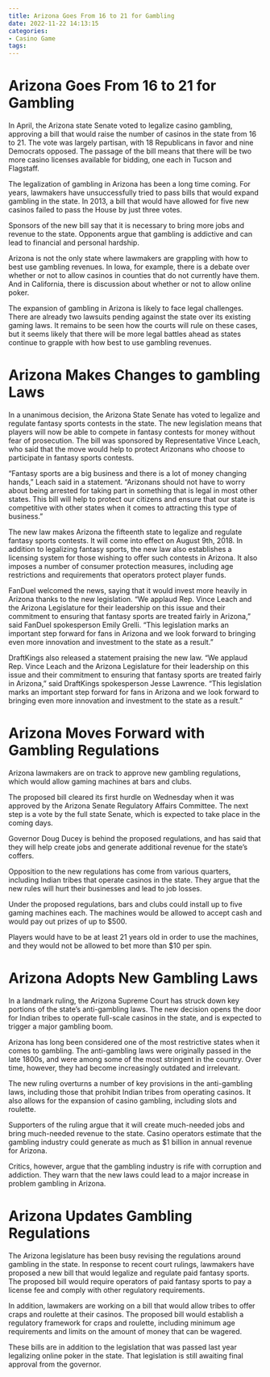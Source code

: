 ```yaml
---
title: Arizona Goes From 16 to 21 for Gambling
date: 2022-11-22 14:13:15
categories:
- Casino Game
tags:
---
```



#  Arizona Goes From 16 to 21 for Gambling

In April, the Arizona state Senate voted to legalize casino gambling, approving a bill that would raise the number of casinos in the state from 16 to 21. The vote was largely partisan, with 18 Republicans in favor and nine Democrats opposed. The passage of the bill means that there will be two more casino licenses available for bidding, one each in Tucson and Flagstaff.

The legalization of gambling in Arizona has been a long time coming. For years, lawmakers have unsuccessfully tried to pass bills that would expand gambling in the state. In 2013, a bill that would have allowed for five new casinos failed to pass the House by just three votes.

Sponsors of the new bill say that it is necessary to bring more jobs and revenue to the state. Opponents argue that gambling is addictive and can lead to financial and personal hardship.

Arizona is not the only state where lawmakers are grappling with how to best use gambling revenues. In Iowa, for example, there is a debate over whether or not to allow casinos in counties that do not currently have them. And in California, there is discussion about whether or not to allow online poker.

The expansion of gambling in Arizona is likely to face legal challenges. There are already two lawsuits pending against the state over its existing gaming laws. It remains to be seen how the courts will rule on these cases, but it seems likely that there will be more legal battles ahead as states continue to grapple with how best to use gambling revenues.

#  Arizona Makes Changes to gambling Laws

In a unanimous decision, the Arizona State Senate has voted to legalize and regulate fantasy sports contests in the state. The new legislation means that players will now be able to compete in fantasy contests for money without fear of prosecution. The bill was sponsored by Representative Vince Leach, who said that the move would help to protect Arizonans who choose to participate in fantasy sports contests.

“Fantasy sports are a big business and there is a lot of money changing hands,” Leach said in a statement. “Arizonans should not have to worry about being arrested for taking part in something that is legal in most other states. This bill will help to protect our citizens and ensure that our state is competitive with other states when it comes to attracting this type of business.”

The new law makes Arizona the fifteenth state to legalize and regulate fantasy sports contests. It will come into effect on August 9th, 2018. In addition to legalizing fantasy sports, the new law also establishes a licensing system for those wishing to offer such contests in Arizona. It also imposes a number of consumer protection measures, including age restrictions and requirements that operators protect player funds.

FanDuel welcomed the news, saying that it would invest more heavily in Arizona thanks to the new legislation. “We applaud Rep. Vince Leach and the Arizona Legislature for their leadership on this issue and their commitment to ensuring that fantasy sports are treated fairly in Arizona,” said FanDuel spokesperson Emily Grelli. “This legislation marks an important step forward for fans in Arizona and we look forward to bringing even more innovation and investment to the state as a result.”

DraftKings also released a statement praising the new law. “We applaud Rep. Vince Leach and the Arizona Legislature for their leadership on this issue and their commitment to ensuring that fantasy sports are treated fairly in Arizona,” said DraftKings spokesperson Jesse Lawrence. “This legislation marks an important step forward for fans in Arizona and we look forward to bringing even more innovation and investment to the state as a result.”

#  Arizona Moves Forward with Gambling Regulations

Arizona lawmakers are on track to approve new gambling regulations, which would allow gaming machines at bars and clubs.

The proposed bill cleared its first hurdle on Wednesday when it was approved by the Arizona Senate Regulatory Affairs Committee. The next step is a vote by the full state Senate, which is expected to take place in the coming days.

Governor Doug Ducey is behind the proposed regulations, and has said that they will help create jobs and generate additional revenue for the state’s coffers.

Opposition to the new regulations has come from various quarters, including Indian tribes that operate casinos in the state. They argue that the new rules will hurt their businesses and lead to job losses.

Under the proposed regulations, bars and clubs could install up to five gaming machines each. The machines would be allowed to accept cash and would pay out prizes of up to $500.

Players would have to be at least 21 years old in order to use the machines, and they would not be allowed to bet more than $10 per spin.

#  Arizona Adopts New Gambling Laws

In a landmark ruling, the Arizona Supreme Court has struck down key portions of the state’s anti-gambling laws. The new decision opens the door for Indian tribes to operate full-scale casinos in the state, and is expected to trigger a major gambling boom.

Arizona has long been considered one of the most restrictive states when it comes to gambling. The anti-gambling laws were originally passed in the late 1800s, and were among some of the most stringent in the country. Over time, however, they had become increasingly outdated and irrelevant.

The new ruling overturns a number of key provisions in the anti-gambling laws, including those that prohibit Indian tribes from operating casinos. It also allows for the expansion of casino gambling, including slots and roulette.

Supporters of the ruling argue that it will create much-needed jobs and bring much-needed revenue to the state. Casino operators estimate that the gambling industry could generate as much as $1 billion in annual revenue for Arizona.

Critics, however, argue that the gambling industry is rife with corruption and addiction. They warn that the new laws could lead to a major increase in problem gambling in Arizona.

#  Arizona Updates Gambling Regulations

The Arizona legislature has been busy revising the regulations around gambling in the state. In response to recent court rulings, lawmakers have proposed a new bill that would legalize and regulate paid fantasy sports. The proposed bill would require operators of paid fantasy sports to pay a license fee and comply with other regulatory requirements.

In addition, lawmakers are working on a bill that would allow tribes to offer craps and roulette at their casinos. The proposed bill would establish a regulatory framework for craps and roulette, including minimum age requirements and limits on the amount of money that can be wagered.

These bills are in addition to the legislation that was passed last year legalizing online poker in the state. That legislation is still awaiting final approval from the governor.